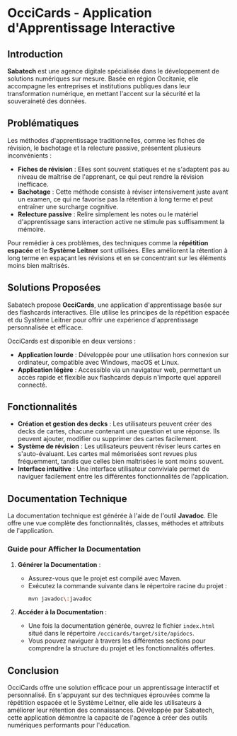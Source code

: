 # OcciCards - Application d'Apprentissage Interactive

## Introduction

**Sabatech** est une agence digitale spécialisée dans le développement de solutions numériques sur mesure. Basée en région Occitanie, elle accompagne les entreprises et institutions publiques dans leur transformation numérique, en mettant l'accent sur la sécurité et la souveraineté des données.

## Problématiques

Les méthodes d'apprentissage traditionnelles, comme les fiches de révision, le bachotage et la relecture passive, présentent plusieurs inconvénients :

- **Fiches de révision** : Elles sont souvent statiques et ne s'adaptent pas au niveau de maîtrise de l'apprenant, ce qui peut rendre la révision inefficace.
- **Bachotage** : Cette méthode consiste à réviser intensivement juste avant un examen, ce qui ne favorise pas la rétention à long terme et peut entraîner une surcharge cognitive.
- **Relecture passive** : Relire simplement les notes ou le matériel d'apprentissage sans interaction active ne stimule pas suffisamment la mémoire.

Pour remédier à ces problèmes, des techniques comme la **répétition espacée** et le **Système Leitner** sont utilisées. Elles améliorent la rétention à long terme en espaçant les révisions et en se concentrant sur les éléments moins bien maîtrisés.

## Solutions Proposées

Sabatech propose **OcciCards**, une application d'apprentissage basée sur des flashcards interactives. Elle utilise les principes de la répétition espacée et du Système Leitner pour offrir une expérience d'apprentissage personnalisée et efficace.

OcciCards est disponible en deux versions :

- **Application lourde** : Développée pour une utilisation hors connexion sur ordinateur, compatible avec Windows, macOS et Linux.
- **Application légère** : Accessible via un navigateur web, permettant un accès rapide et flexible aux flashcards depuis n'importe quel appareil connecté.

## Fonctionnalités

- **Création et gestion des decks** : Les utilisateurs peuvent créer des decks de cartes, chacune contenant une question et une réponse. Ils peuvent ajouter, modifier ou supprimer des cartes facilement.
- **Système de révision** : Les utilisateurs peuvent réviser leurs cartes en s'auto-évaluant. Les cartes mal mémorisées sont revues plus fréquemment, tandis que celles bien maîtrisées le sont moins souvent.
- **Interface intuitive** : Une interface utilisateur conviviale permet de naviguer facilement entre les différentes fonctionnalités de l'application.

## Documentation Technique

La documentation technique est générée à l'aide de l'outil **Javadoc**. Elle offre une vue complète des fonctionnalités, classes, méthodes et attributs de l'application.

### Guide pour Afficher la Documentation

1. **Générer la Documentation** :
   - Assurez-vous que le projet est compilé avec Maven.
   - Exécutez la commande suivante dans le répertoire racine du projet :
     ```bash
     mvn javadoc\:javadoc
     ```

2. **Accéder à la Documentation** :
   - Une fois la documentation générée, ouvrez le fichier `index.html` situé dans le répertoire `/occicards/target/site/apidocs`.
   - Vous pouvez naviguer à travers les différentes sections pour comprendre la structure du projet et les fonctionnalités offertes.

## Conclusion

OcciCards offre une solution efficace pour un apprentissage interactif et personnalisé. En s'appuyant sur des techniques éprouvées comme la répétition espacée et le Système Leitner, elle aide les utilisateurs à améliorer leur rétention des connaissances. Développée par Sabatech, cette application démontre la capacité de l'agence à créer des outils numériques performants pour l'éducation.
